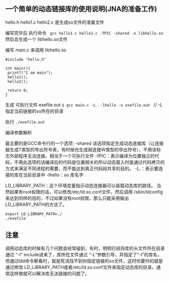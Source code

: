 ## 一个简单的动态链接库的使用说明(JNA的准备工作)
hello.h hello1.c hello2.c 是生成so文件的准备文件 

编写完毕后 
执行命令 
` gcc hello1.c hello2.c -fPIC -shared -o libhello.so`
然后会生成一个 libhello.so文件 

编写 main.c 来调用 libhello.so 

```
#include "hello.h"

int main(){
 printf("I am main");
 hello1();
 hello2();

 return 0;
}

```

生成 可执行文件 exefile.out 
`$ gcc main.c -L. -lhello -o exefile.out `  // -L  指定当前链接的so所在的目录  

执行
`./exefile.out`





编译参数解析

最主要的是GCC命令行的一个选项:
-shared 该选项指定生成动态连接库（让连接器生成T类型的导出符号表，有时候也生成弱连接W类型的导出符号），不用该标志外部程序无法连接。相当于一个可执行文件
-fPIC：表示编译为位置独立的代码，不用此选项的话编译后的代码是位置相关的所以动态载入时是通过代码拷贝的方式来满足不同进程的需要，而不能达到真正代码段共享的目的。
-L.：表示要连接的库在当前目录中
-lhello：so 库名字



LD_LIBRARY_PATH：这个环境变量指示动态连接器可以装载动态库的路径。
当然如果有root权限的话，可以修改/etc/ld.so.conf文件，然后调用 /sbin/ldconfig来达到同样的目的，不过如果没有root权限，那么只能采用输出LD_LIBRARY_PATH的方法了。


```
export LD_LIBRARY_PATH=./
./exefile       
```

## 注意
调用动态库的时候有几个问题会经常碰到，有时，明明已经将库的头文件所在目录 通过 “-I” include进来了，库所在文件通过 “-L”参数引导，并指定了“-l”的库名，但通过ldd命令察看时，就是死活找不到你指定链接的so文件，这时你要作的就是通过修改 
LD_LIBRARY_PATH或者/etc/ld.so.conf文件来指定动态库的目录。通常这样做就可以解决库无法链接的问题了。
















